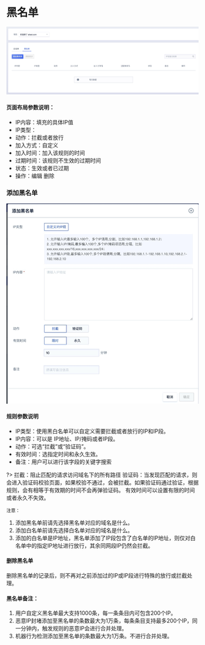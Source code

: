 # 黑名单
![-w1259](/images/15971407343027.jpg)

#### 页面布局参数说明：

  - IP内容：填充的具体IP值
  - IP类型：
  - 动作：拦截或者放行
  - 加入方式：自定义
  - 加入时间：加入该规则的时间
  - 过期时间：该规则不生效的过期时间
  - 状态：生效或者已过期
  - 操作：编辑 删除

### 添加黑名单
![](/images/15971407459369.jpg)

#### 规则参数说明

  - IP类型：使用黑白名单可以自定义需要拦截或者放行的IP和IP段。
  - IP内容：可以是 IP地址、IP/掩码或者IP段。
  - 动作：可选“拦截”或“验证码”。
  - 有效时间：选指定时间和永久生效。
  - 备注：用户可以进行该字段的关键字搜索

?> 拦截：阻止匹配的请求访问域名下的所有路径
验证码：当发现匹配的请求，则会进入验证码校验页面，如果校验不通过，会被拦截。如果验证码通过验证，根据规则，会有相等于有效期的时间不会再弹验证码。
有效时间可以设置有限的时间或者永久不失效。

`注意：`
1. 添加黑名单前请先选择黑名单对应的域名是什么。
2. 添加白名单前请先选择白名单对应的域名是什么。
3. 添加的白名单是IP地址，黑名单添加了IP段包含了白名单的IP地址，则仅对白名单中的指定IP地址进行放行，其余同网段IP仍然会拦截。

#### 删除黑名单
删除黑名单的记录后，则不再对之前添加过的IP或IP段进行特殊的放行或拦截处理。

#### 黑名单备注：
1. 用户自定义黑名单最大支持1000条，每一条条目内可包含200个IP。
2. 恶意IP封堵添加至黑名单的条数最大为1万条，每条条目支持最多200个IP，同一分钟内，触发规则的恶意IP会进行合并处理。
3. 机器行为检测添加至黑名单的条数最大为1万条。不进行合并处理。



